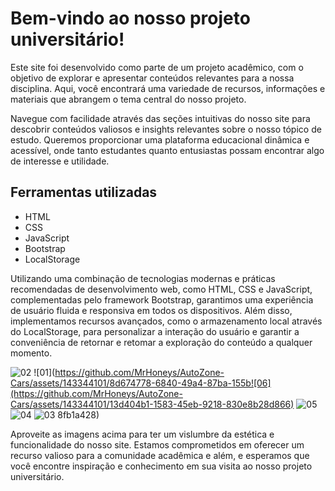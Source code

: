 # Bem-vindo ao nosso projeto universitário!

Este site foi desenvolvido como parte de um projeto acadêmico, com o objetivo de explorar e apresentar conteúdos relevantes para a nossa disciplina. Aqui, você encontrará uma variedade de recursos, informações e materiais que abrangem o tema central do nosso projeto.

Navegue com facilidade através das seções intuitivas do nosso site para descobrir conteúdos valiosos e insights relevantes sobre o nosso tópico de estudo. Queremos proporcionar uma plataforma educacional dinâmica e acessível, onde tanto estudantes quanto entusiastas possam encontrar algo de interesse e utilidade.

## Ferramentas utilizadas 

- HTML
- CSS
- JavaScript
- Bootstrap
- LocalStorage

Utilizando uma combinação de tecnologias modernas e práticas recomendadas de desenvolvimento web, como HTML, CSS e JavaScript, complementadas pelo framework Bootstrap, garantimos uma experiência de usuário fluida e responsiva em todos os dispositivos. Além disso, implementamos recursos avançados, como o armazenamento local através do LocalStorage, para personalizar a interação do usuário e garantir a conveniência de retornar e retomar a exploração do conteúdo a qualquer momento.

![02](https://github.com/MrHoneys/AutoZone-Cars/assets/143344101/b73e3837-d0c5-44a0-9c3a-5fae9c9fb993)
![01](https://github.com/MrHoneys/AutoZone-Cars/assets/143344101/8d674778-6840-49a4-87ba-155b![06](https://github.com/MrHoneys/AutoZone-Cars/assets/143344101/13d404b1-1583-45eb-9218-830e8b28d866)
![05](https://github.com/MrHoneys/AutoZone-Cars/assets/143344101/f3937c2b-5c44-4941-af2b-94447c303e20)
![04](https://github.com/MrHoneys/AutoZone-Cars/assets/143344101/d67a4a48-6c91-41da-9c27-1092100c1a63)
![03](https://github.com/MrHoneys/AutoZone-Cars/assets/143344101/861f8982-0a13-476e-b6d7-028dd9f6a727)
8fb1a428)


Aproveite as imagens acima para ter um vislumbre da estética e funcionalidade do nosso site. Estamos comprometidos em oferecer um recurso valioso para a comunidade acadêmica e além, e esperamos que você encontre inspiração e conhecimento em sua visita ao nosso projeto universitário.
